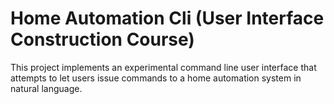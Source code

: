 Home Automation Cli (User Interface Construction Course)
=========================

This project implements an experimental command line user interface that attempts to let users issue commands to a home automation system in natural language. 